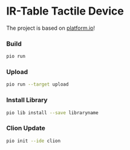 # IR-Table Tactile Device

The project is based on [platform.io](https://platformio.org/install/cli)!

### Build

```bash
pio run
```

### Upload

```bash
pio run --target upload
```

### Install Library

```bash
pio lib install --save libraryname
```

### Clion Update

```bash
pio init --ide clion
```
